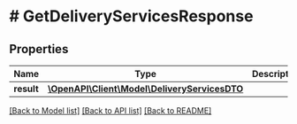 # # GetDeliveryServicesResponse

## Properties

Name | Type | Description | Notes
------------ | ------------- | ------------- | -------------
**result** | [**\OpenAPI\Client\Model\DeliveryServicesDTO**](DeliveryServicesDTO.md) |  | [optional]

[[Back to Model list]](../../README.md#models) [[Back to API list]](../../README.md#endpoints) [[Back to README]](../../README.md)
